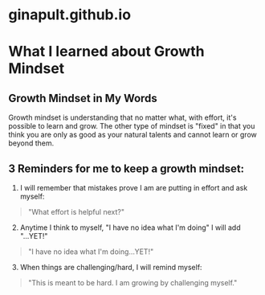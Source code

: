 # ginapult.github.io

# What I learned about Growth Mindset

## Growth Mindset in My Words
Growth mindset is understanding that no matter what, with effort, it's possible to learn and grow. The other type of mindset is "fixed" in that you think you are only as good as your natural talents and cannot learn or grow beyond them.

## 3 Reminders for me to keep a growth mindset:
1. I will remember that mistakes prove I am are putting in effort and ask myself:
> "What effort is helpful next?"
2. Anytime I think to myself, "I have no idea what I'm doing" I will add "...YET!"
> "I have no idea what I'm doing...YET!"
3. When things are challenging/hard, I will remind myself:
> "This is meant to be hard. I am growing by challenging myself."
